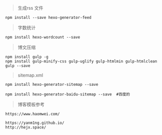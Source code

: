 > 生成rss 文件
```
npm install --save hexo-generator-feed
```
> 字数统计
```
npm install hexo-wordcount --save
```
> 博文压缩
```
npm install gulp -g
npm install gulp-minify-css gulp-uglify gulp-htmlmin gulp-htmlclean gulp --save
```

> sitemap.xml
```
npm install hexo-generator-sitemap --save
 
npm install hexo-generator-baidu-sitemap --save  #百度的
```

> 博客模板参考

```
https://www.haomwei.com/

https://yanm1ng.github.io/
http://hejx.space/

```